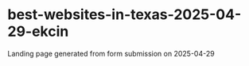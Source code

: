 # best-websites-in-texas-2025-04-29-ekcin
Landing page generated from form submission on 2025-04-29
